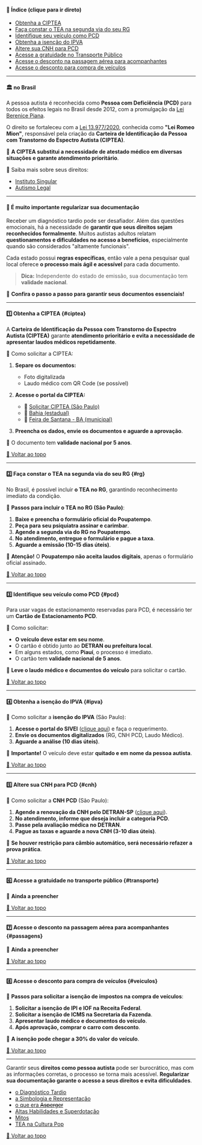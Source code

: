 
#### 📌 Índice (clique para ir direto)

- [Obtenha a CIPTEA](#ciptea)
- [Faça constar o TEA na segunda via do seu RG](#rg)
- [Identifique seu veículo como PCD](#pcd)
- [Obtenha a isenção do IPVA](#ipva)
- [Altere sua CNH para PCD](#cnh)
- [Acesse a gratuidade no Transporte Público](#transporte)
- [Acesse o desconto na passagem aérea para acompanhantes](#passagens)
- [Acesse o desconto para compra de veículos](#veiculos)

---

#### 🏛 no Brasil

A pessoa autista é reconhecida como **Pessoa com Deficiência (PCD)** para todos os efeitos legais no Brasil desde 2012, com a promulgação da [Lei Berenice Piana](https://presrepublica.jusbrasil.com.br/legislacao/1033668/lei-12764-12).

O direito se fortaleceu com a [Lei 13.977/2020](https://www.planalto.gov.br/ccivil_03/_ato2019-2022/2020/lei/l13977.htm), conhecida como **"Lei Romeo Mion"**, responsável pela criação da **Carteira de Identificação da Pessoa com Transtorno do Espectro Autista (CIPTEA)**.

🔹 **A CIPTEA substitui a necessidade de atestado médico em diversas situações e garante atendimento prioritário**.

🔗 Saiba mais sobre seus direitos:  
- [Instituto Singular](https://institutosingular.org/blog/direitos-dos-autistas/)  
- [Autismo Legal](https://autismolegal.com.br/direitos-do-autista/)  

---

#### 📝 É muito importante regularizar sua documentação

Receber um diagnóstico tardio pode ser desafiador. Além das questões emocionais, há a necessidade de **garantir que seus direitos sejam reconhecidos formalmente**. Muitos autistas adultos relatam **questionamentos e dificuldades no acesso a benefícios**, especialmente quando são considerados "altamente funcionais".

Cada estado possui **regras específicas**, então vale a pena pesquisar qual local oferece **o processo mais ágil e acessível** para cada documento.

> **Dica:** Independente do estado de emissão, sua documentação tem **validade nacional**.

📌 **Confira o passo a passo para garantir seus documentos essenciais!**

---

#### 1️⃣ **Obtenha a CIPTEA** {#ciptea}

A **Carteira de Identificação da Pessoa com Transtorno do Espectro Autista (CIPTEA)** garante **atendimento prioritário e evita a necessidade de apresentar laudos médicos repetidamente**.

🔹 Como solicitar a CIPTEA:  
1. **Separe os documentos:**  
   - Foto digitalizada  
   - Laudo médico com QR Code (se possível)  

2. **Acesse o portal da CIPTEA:**  
   - 🔗 [Solicitar CIPTEA (São Paulo)](https://ciptea.sp.gov.br/)  
   - 🔗 [Bahia (estadual)](http://www.ciptea.sjdh.ba.gov.br/index.php?Index/login)  
   - 🔗 [Feira de Santana - BA (municipal)](https://autismo.feiradesantana.ba.gov.br/cadastro/)  

3. **Preencha os dados, envie os documentos e aguarde a aprovação**.

📌 O documento tem **validade nacional por 5 anos**.

[🔼 Voltar ao topo](#direitos-da-pessoa-adulta-autista)

---

#### 2️⃣ **Faça constar o TEA na segunda via do seu RG** {#rg}

No Brasil, é possível incluir **o TEA no RG**, garantindo reconhecimento imediato da condição.

🔹 **Passos para incluir o TEA no RG (São Paulo)**:  
1. **Baixe e preencha o formulário oficial do Poupatempo**.  
2. **Peça para seu psiquiatra assinar e carimbar**.  
3. **Agende a segunda via do RG no Poupatempo**.  
4. **No atendimento, entregue o formulário e pague a taxa**.  
5. **Aguarde a emissão (10-15 dias úteis)**.

📌 **Atenção!** O **Poupatempo não aceita laudos digitais**, apenas o formulário oficial assinado.

[🔼 Voltar ao topo](#direitos-da-pessoa-adulta-autista)

---

#### 3️⃣ **Identifique seu veículo como PCD** {#pcd}

Para usar vagas de estacionamento reservadas para PCD, é necessário ter um **Cartão de Estacionamento PCD**.

🔹 Como solicitar:  
- **O veículo deve estar em seu nome**.  
- O cartão é obtido junto ao **DETRAN ou prefeitura local**.  
- Em alguns estados, como **Piauí**, o processo é imediato.  
- O cartão tem **validade nacional de 5 anos**.

📌 **Leve o laudo médico e documentos do veículo** para solicitar o cartão.

[🔼 Voltar ao topo](#direitos-da-pessoa-adulta-autista)

---

#### 4️⃣ **Obtenha a isenção do IPVA** {#ipva}

🔹 Como solicitar a **isenção do IPVA** (São Paulo):  
1. **Acesse o portal do SIVEI** ([clique aqui](https://www3.fazenda.sp.gov.br/SIVEI/)) e faça o requerimento.  
2. **Envie os documentos digitalizados** (RG, CNH PCD, Laudo Médico).  
3. **Aguarde a análise (10 dias úteis)**.  

📌 **Importante!** O veículo deve estar **quitado e em nome da pessoa autista**.

[🔼 Voltar ao topo](#direitos-da-pessoa-adulta-autista)

---

#### 5️⃣ **Altere sua CNH para PCD** {#cnh}

🔹 Como solicitar a **CNH PCD** (São Paulo):  
1. **Agende a renovação da CNH pelo DETRAN-SP** ([clique aqui](https://www.detran.sp.gov.br/)).  
2. **No atendimento, informe que deseja incluir a categoria PCD**.  
3. **Passe pela avaliação médica no DETRAN**.  
4. **Pague as taxas e aguarde a nova CNH (3-10 dias úteis)**.  

📌 **Se houver restrição para câmbio automático, será necessário refazer a prova prática**.

[🔼 Voltar ao topo](#direitos-da-pessoa-adulta-autista)

---

#### 6️⃣ **Acesse a gratuidade no transporte público** {#transporte}

🔹 **Ainda a preencher**  

[🔼 Voltar ao topo](#direitos-da-pessoa-adulta-autista)

---

#### 7️⃣ **Acesse o desconto na passagem aérea para acompanhantes** {#passagens}

🔹 **Ainda a preencher**  

[🔼 Voltar ao topo](#direitos-da-pessoa-adulta-autista)

---

#### 8️⃣ **Acesse o desconto para compra de veículos** {#veiculos}

🔹 **Passos para solicitar a isenção de impostos na compra de veículos**:  
1. **Solicitar a isenção de IPI e IOF na Receita Federal**.  
2. **Solicitar a isenção de ICMS na Secretaria da Fazenda**.  
3. **Apresentar laudo médico e documentos do veículo**.  
4. **Após aprovação, comprar o carro com desconto**.  

📌 **A isenção pode chegar a 30% do valor do veículo**.

[🔼 Voltar ao topo](#direitos-da-pessoa-adulta-autista)

---

Garantir seus **direitos como pessoa autista** pode ser burocrático, mas com as informações corretas, o processo se torna mais acessível. **Regularizar sua documentação garante o acesso a seus direitos e evita dificuldades**.


- [o Diagnóstico Tardio](/pages/autismo/diagnosticotardio.html)
- [a Simbologia e Representação](/pages/autismo/identificadao.html)
- [o que era ~~Asperger~~](/pages/autismo/asperger.html)
- [Altas Habilidades e Superdotação](/pages/autismo/habilidades.html)
- [Mitos](/pages/autismo/mitos.html)
- [TEA na Cultura Pop](/pages/autismo/namidia.html)


[🔼 Voltar ao topo](#direitos-da-pessoa-adulta-autista)
